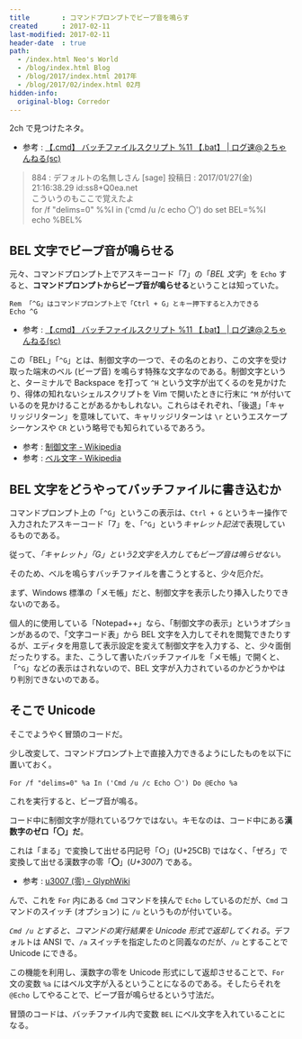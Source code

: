 ```yaml
---
title        : コマンドプロンプトでビープ音を鳴らす
created      : 2017-02-11
last-modified: 2017-02-11
header-date  : true
path:
  - /index.html Neo's World
  - /blog/index.html Blog
  - /blog/2017/index.html 2017年
  - /blog/2017/02/index.html 02月
hidden-info:
  original-blog: Corredor
---
```


2ch で見つけたネタ。

- 参考 : [【.cmd】 バッチファイルスクリプト %11 【.bat】 | ログ速@２ちゃんねる(sc)](https://www.logsoku.com/r/2ch.sc/tech/1424858999/884)

> 884 : デフォルトの名無しさん [sage] 投稿日 : 2017/01/27(金) 21:16:38.29 id:ss8+Q0ea.net  
> こういうのもここで覚えたよ  
> for /f "delims=0" %%I in ('cmd /u /c echo 〇') do set BEL=%%I  
> echo %BEL%

## BEL 文字でビープ音が鳴らせる

元々、コマンドプロンプト上でアスキーコード「7」の「*BEL 文字*」を `Echo` すると、**コマンドプロンプトからビープ音が鳴らせる**ということは知っていた。

```batch
Rem 「^G」はコマンドプロンプト上で「Ctrl + G」とキー押下すると入力できる
Echo ^G
```

- 参考 : [【.cmd】 バッチファイルスクリプト %11 【.bat】 | ログ速@２ちゃんねる(sc)](https://www.logsoku.com/r/2ch.sc/tech/1424858999/868)

この「BEL」「`^G`」とは、制御文字の一つで、その名のとおり、この文字を受け取った端末のベル (ビープ音) を鳴らす特殊な文字なのである。制御文字というと、ターミナルで Backspace を打って `^H` という文字が出てくるのを見かけたり、得体の知れないシェルスクリプトを Vim で開いたときに行末に `^M` が付いているのを見かけることがあるかもしれない。これらはそれぞれ、「後退」「キャリッジリターン」を意味していて、キャリッジリターンは `\r` というエスケープシーケンスや `CR` という略号でも知られているであろう。

- 参考 : [制御文字 - Wikipedia](https://ja.wikipedia.org/wiki/%E5%88%B6%E5%BE%A1%E6%96%87%E5%AD%97)
- 参考 : [ベル文字 - Wikipedia](https://ja.wikipedia.org/wiki/%E3%83%99%E3%83%AB%E6%96%87%E5%AD%97)

## BEL 文字をどうやってバッチファイルに書き込むか

コマンドプロンプト上の「`^G`」というこの表示は、`Ctrl + G` というキー操作で入力されたアスキーコード「7」を、「`^G`」という*キャレット記法*で表現しているものである。

従って、*「キャレット」「G」という2文字を入力してもビープ音は鳴らせない。*

そのため、ベルを鳴らすバッチファイルを書こうとすると、少々厄介だ。

まず、Windows 標準の「メモ帳」だと、制御文字を表示したり挿入したりできないのである。

個人的に使用している「Notepad++」なら、「制御文字の表示」というオプションがあるので、「文字コード表」から BEL 文字を入力してそれを閲覧できたりするが、エディタを用意して表示設定を変えて制御文字を入力する、と、少々面倒だったりする。また、こうして書いたバッチファイルを「メモ帳」で開くと、「`^G`」などの表示はされないので、BEL 文字が入力されているのかどうかやはり判別できないのである。

## そこで Unicode

そこでようやく冒頭のコードだ。

少し改変して、コマンドプロンプト上で直接入力できるようにしたものを以下に置いておく。

```batch
For /f "delims=0" %a In ('Cmd /u /c Echo 〇') Do @Echo %a
```

これを実行すると、ビープ音が鳴る。

コード中に制御文字が隠れているワケではない。キモなのは、コード中にある**漢数字のゼロ「〇」だ**。

これは「まる」で変換して出せる円記号「○」(U+25CB) ではなく、「ぜろ」で変換して出せる漢数字の零「**〇**」(*U+3007*) である。

- 参考 : [u3007 (零) - GlyphWiki](http://glyphwiki.org/wiki/u3007)

んで、これを `For` 内にある `Cmd` コマンドを挟んで `Echo` しているのだが、`Cmd` コマンドのスイッチ (オプション) に `/u` というものが付いている。

*`Cmd /u` とすると、コマンドの実行結果を Unicode 形式で返却してくれる*。デフォルトは ANSI で、`/a` スイッチを指定したのと同義なのだが、`/u` とすることで Unicode にできる。

この機能を利用し、漢数字の零を Unicode 形式にして返却させることで、`For` 文の変数 `%a` にはベル文字が入るということになるのである。そしたらそれを `@Echo` してやることで、ビープ音が鳴らせるという寸法だ。

冒頭のコードは、バッチファイル内で変数 `BEL` にベル文字を入れていることになる。
